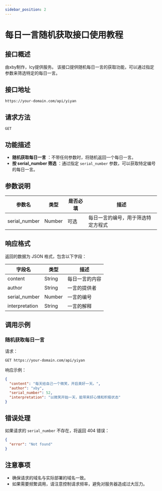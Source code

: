 ```yaml
---
sidebar_position: 2
---
```


# 每日一言随机获取接口使用教程

## 接口概述

由xby制作，lcy提供服务。 该接口提供随机每日一言的获取功能，可以通过指定参数来筛选特定的每日一言。

## 接口地址

```
https://your-domain.com/api/yiyan
```

## 请求方法

`GET`

## 功能描述

  * **随机获取每日一言** ：不带任何参数时，将随机返回一个每日一言。
  * **按 serial_number 筛选** ：通过指定 `serial_number` 参数，可以获取特定编号的每日一言。

## 参数说明

参数名 | 类型 | 是否必填 | 描述
---|---|---|---
serial_number | Number | 可选 | 每日一言的编号，用于筛选特定方程式

## 响应格式

返回的数据为 JSON 格式，包含以下字段：

字段名 | 类型 | 描述
---|---|---
content | String | 每日一言的内容
author | String | 一言的提供者
serial_number | Number | 一言的编号
interpretation | String | 一言的解释

## 调用示例

### 随机获取每日一言

请求：

```http
GET https://your-domain.com/api/yiyan
```

响应示例：

```json
{
  "content": "每天给自己一个微笑，开启美好一天。",
  "author": "xby",
  "serial_number": 52,
  "interpretation": "以微笑开始一天，能带来好心情和积极状态"
}
```

## 错误处理

如果请求的 `serial_number` 不存在，将返回 404 错误：

```json
{
  "error": "Not found"
}
```

## 注意事项

  * 确保请求的域名与实际部署的域名一致。
  * 如果需要频繁调用，请注意控制请求频率，避免对服务器造成过大压力。
